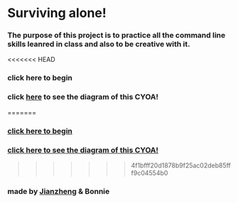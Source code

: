 # Surviving alone! 
### The purpose of this project is to practice all the command line skills leanred in class and also to be creative with it.
<<<<<<< HEAD
### click here to begin 
### click [here](https://docs.google.com/drawings/d/15uLh23dPFDWbIgFdUWY_tdSa9iu3kz0zVtXJsPm-rDM/edit) to see the diagram of this CYOA!
=======
### [click here to begin](storage/surviving.md) 
### [click here to see the diagram of this CYOA!](https://docs.google.com/drawings/d/15uLh23dPFDWbIgFdUWY_tdSa9iu3kz0zVtXJsPm-rDM/edit)
>>>>>>> 4f1bfff20d1878b9f25ac02deb85fff9c04554b0
### made by [Jianzheng](https://github.com/jianzhengr3591) & Bonnie